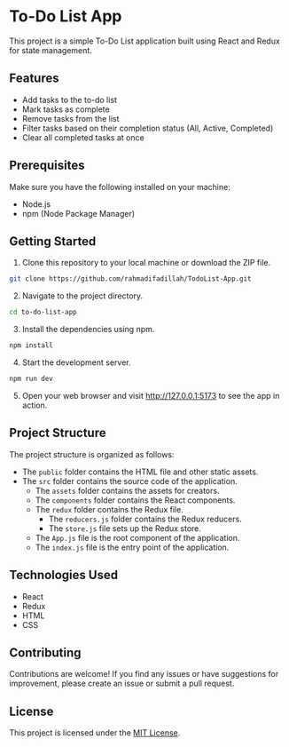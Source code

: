 # To-Do List App

This project is a simple To-Do List application built using React and Redux for state management.

## Features

- Add tasks to the to-do list
- Mark tasks as complete
- Remove tasks from the list
- Filter tasks based on their completion status (All, Active, Completed)
- Clear all completed tasks at once

## Prerequisites

Make sure you have the following installed on your machine:

- Node.js
- npm (Node Package Manager)

## Getting Started

1. Clone this repository to your local machine or download the ZIP file.

```bash
git clone https://github.com/rahmadifadillah/TodoList-App.git
```

2. Navigate to the project directory.

```bash
cd to-do-list-app
```

3. Install the dependencies using npm.

```bash
npm install
```

4. Start the development server.

```bash
npm run dev
```

5. Open your web browser and visit http://127.0.0.1:5173 to see the app in action.

## Project Structure

The project structure is organized as follows:

- The `public` folder contains the HTML file and other static assets.
- The `src` folder contains the source code of the application.
  - The `assets` folder contains the assets for creators.
  - The `components` folder contains the React components.
  - The `redux` folder contains the Redux file.
    - The `reducers.js` folder contains the Redux reducers.
    - The `store.js` file sets up the Redux store.
  - The `App.js` file is the root component of the application.
  - The `index.js` file is the entry point of the application.

## Technologies Used

- React
- Redux
- HTML
- CSS

## Contributing

Contributions are welcome! If you find any issues or have suggestions for improvement, please create an issue or submit a pull request.

## License

This project is licensed under the [MIT License](https://opensource.org/licenses/MIT).

